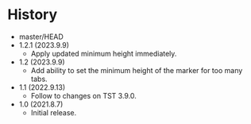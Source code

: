 # History

 - master/HEAD
 - 1.2.1 (2023.9.9)
   * Apply updated minimum height immediately.
 - 1.2 (2023.9.9)
   * Add ability to set the minimum height of the marker for too many tabs.
 - 1.1 (2022.9.13)
   * Follow to changes on TST 3.9.0.
 - 1.0 (2021.8.7)
   * Initial release.
